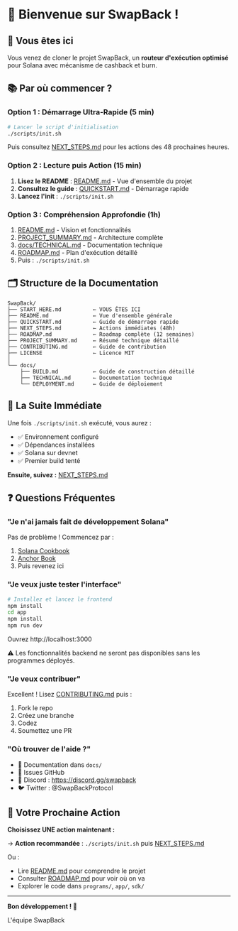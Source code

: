 # 👋 Bienvenue sur SwapBack !

## 🎯 Vous êtes ici

Vous venez de cloner le projet SwapBack, un **routeur d'exécution optimisé** pour Solana avec mécanisme de cashback et burn.

## 📚 Par où commencer ?

### Option 1 : Démarrage Ultra-Rapide (5 min)

```bash
# Lancer le script d'initialisation
./scripts/init.sh
```

Puis consultez [NEXT_STEPS.md](NEXT_STEPS.md) pour les actions des 48 prochaines heures.

### Option 2 : Lecture puis Action (15 min)

1. **Lisez le README** : [README.md](README.md) - Vue d'ensemble du projet
2. **Consultez le guide** : [QUICKSTART.md](QUICKSTART.md) - Démarrage rapide
3. **Lancez l'init** : `./scripts/init.sh`

### Option 3 : Compréhension Approfondie (1h)

1. [README.md](README.md) - Vision et fonctionnalités
2. [PROJECT_SUMMARY.md](PROJECT_SUMMARY.md) - Architecture complète
3. [docs/TECHNICAL.md](docs/TECHNICAL.md) - Documentation technique
4. [ROADMAP.md](ROADMAP.md) - Plan d'exécution détaillé
5. Puis : `./scripts/init.sh`

## 🗂️ Structure de la Documentation

```
SwapBack/
├── START_HERE.md          ← VOUS ÊTES ICI
├── README.md              ← Vue d'ensemble générale
├── QUICKSTART.md          ← Guide de démarrage rapide
├── NEXT_STEPS.md          ← Actions immédiates (48h)
├── ROADMAP.md             ← Roadmap complète (12 semaines)
├── PROJECT_SUMMARY.md     ← Résumé technique détaillé
├── CONTRIBUTING.md        ← Guide de contribution
├── LICENSE                ← Licence MIT
│
└── docs/
    ├── BUILD.md           ← Guide de construction détaillé
    ├── TECHNICAL.md       ← Documentation technique
    └── DEPLOYMENT.md      ← Guide de déploiement
```

## 🚀 La Suite Immédiate

Une fois `./scripts/init.sh` exécuté, vous aurez :

- ✅ Environnement configuré
- ✅ Dépendances installées
- ✅ Solana sur devnet
- ✅ Premier build tenté

**Ensuite, suivez :** [NEXT_STEPS.md](NEXT_STEPS.md)

## ❓ Questions Fréquentes

### "Je n'ai jamais fait de développement Solana"

Pas de problème ! Commencez par :
1. [Solana Cookbook](https://solanacookbook.com/)
2. [Anchor Book](https://book.anchor-lang.com/)
3. Puis revenez ici

### "Je veux juste tester l'interface"

```bash
# Installez et lancez le frontend
npm install
cd app
npm install
npm run dev
```

Ouvrez http://localhost:3000

⚠️ Les fonctionnalités backend ne seront pas disponibles sans les programmes déployés.

### "Je veux contribuer"

Excellent ! Lisez [CONTRIBUTING.md](CONTRIBUTING.md) puis :
1. Fork le repo
2. Créez une branche
3. Codez
4. Soumettez une PR

### "Où trouver de l'aide ?"

- 📖 Documentation dans `docs/`
- 🐛 Issues GitHub
- 💬 Discord : https://discord.gg/swapback
- 🐦 Twitter : @SwapBackProtocol

## 🎯 Votre Prochaine Action

**Choisissez UNE action maintenant :**

→ **Action recommandée** : `./scripts/init.sh` puis [NEXT_STEPS.md](NEXT_STEPS.md)

Ou :

- Lire [README.md](README.md) pour comprendre le projet
- Consulter [ROADMAP.md](ROADMAP.md) pour voir où on va
- Explorer le code dans `programs/`, `app/`, `sdk/`

---

**Bon développement ! 🚀**

L'équipe SwapBack

